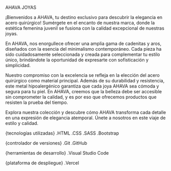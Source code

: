 AHAVA JOYAS 

¡Bienvenidos a AHAVA, tu destino exclusivo para descubrir la elegancia en acero quirúrgico! Sumérgete en el encanto de nuestra marca, donde la estética femenina juvenil se fusiona con la calidad excepcional de nuestras joyas.

En AHAVA, nos enorgullece ofrecer una amplia gama de cadenitas y aros, diseñados con la esencia del minimalismo contemporáneo. Cada pieza ha sido cuidadosamente seleccionada y creada para complementar tu estilo único, brindándote la oportunidad de expresarte con sofisticación y simplicidad.

Nuestro compromiso con la excelencia se refleja en la elección del acero quirúrgico como material principal. Además de su durabilidad y resistencia, este metal hipoalergénico garantiza que cada joya AHAVA sea cómoda y segura para tu piel. En AHAVA, creemos que la belleza debe ser accesible sin comprometer la calidad, y es por eso que ofrecemos productos que resisten la prueba del tiempo.

Explora nuestra colección y descubre cómo AHAVA transforma cada detalle en una expresión de elegancia atemporal. Únete a nosotros en este viaje de estilo y calidad.

{tecnologías utilizadas}
.HTML
.CSS
.SASS
.Bootstrap

{controlador de versiones}
.Git
.GitHub

{herramientas de desarrollo}
.Visual Studio Code

{plataforma de despliegue}
.Vercel
